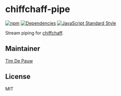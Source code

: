 # chiffchaff-pipe

[![npm](https://img.shields.io/npm/v/chiffchaff-pipe.svg)](https://www.npmjs.com/package/chiffchaff-pipe) [![Dependencies](https://img.shields.io/david/zentrick/chiffchaff-pipe.svg)](https://david-dm.org/zentrick/chiffchaff-pipe) [![JavaScript Standard Style](https://img.shields.io/badge/code%20style-standard-brightgreen.svg)](http://standardjs.com/)

Stream piping for [chiffchaff](https://github.com/zentrick/chiffchaff/blob/master/packages/chiffchaff/README.md).

## Maintainer

[Tim De Pauw](https://github.com/timdp)

## License

MIT
